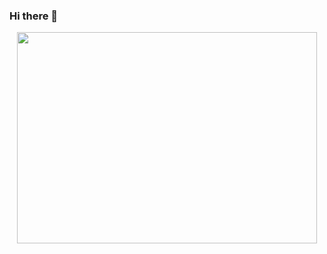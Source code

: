 ### Hi there 👋

<div id="header" align="center">
  <img src="https://media.giphy.com/media/x5lIgu2DDtI5IzdtUg/giphy.gif" width="480" height="338" />
</div> 
